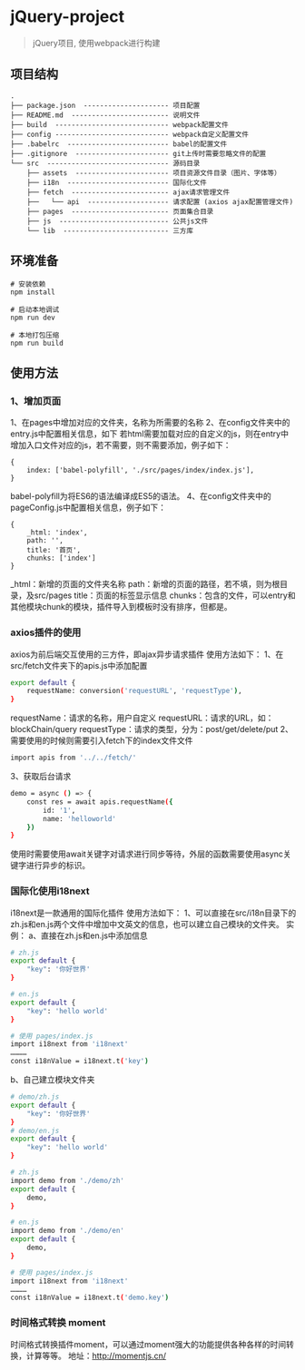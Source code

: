 # jQuery-project

> jQuery项目, 使用webpack进行构建

## 项目结构
```
.
├── package.json  --------------------- 项目配置
├── README.md  ------------------------ 说明文件
├── build  ---------------------------- webpack配置文件
├── config ---------------------------- webpack自定义配置文件
├── .babelrc  ------------------------- babel的配置文件
├── .gitignore  ----------------------- git上传时需要忽略文件的配置
└── src  ------------------------------ 源码目录
    ├── assets  ----------------------- 项目资源文件目录（图片、字体等）
    ├── i18n  ------------------------- 国际化文件
    ├── fetch  ------------------------ ajax请求管理文件
    ├──   └── api  -------------------- 请求配置 (axios ajax配置管理文件)
    ├── pages  ------------------------ 页面集合目录
    ├── js  --------------------------- 公共js文件
    └── lib  -------------------------- 三方库
```

## 环境准备
```
# 安装依赖
npm install

# 启动本地调试
npm run dev

# 本地打包压缩
npm run build

```


## 使用方法
### 1、增加页面

1、在pages中增加对应的文件夹，名称为所需要的名称
2、在config文件夹中的entry.js中配置相关信息，如下
	若html需要加载对应的自定义的js，则在entry中增加入口文件对应的js，若不需要，则不需要添加，例子如下：
	
	{
		index: ['babel-polyfill', './src/pages/index/index.js'],
	}
	
babel-polyfill为将ES6的语法编译成ES5的语法。
4、在config文件夹中的pageConfig.js中配置相关信息，例子如下：

	{
        _html: 'index',
        path: '',
        title: '首页',
        chunks: ['index']
    }
_html：新增的页面的文件夹名称
path：新增的页面的路径，若不填，则为根目录，及src/pages
title：页面的标签显示信息
chunks：包含的文件，可以entry和其他模块chunk的模块，插件导入到模板时没有排序，但都是。

### axios插件的使用
axios为前后端交互使用的三方件，即ajax异步请求插件
使用方法如下：
1、在src/fetch文件夹下的apis.js中添加配置

``` bash
export default {
    requestName: conversion('requestURL', 'requestType'),
}
```
requestName：请求的名称，用户自定义
requestURL：请求的URL，如：blockChain/query
requestType：请求的类型，分为：post/get/delete/put
2、需要使用的时候则需要引入fetch下的index文件文件
``` bash
import apis from '../../fetch/'
```
3、获取后台请求
``` bash
demo = async () => {
	const res = await apis.requestName({
		id: '1',
		name: 'helloworld'
	})
}
```
使用时需要使用await关键字对请求进行同步等待，外层的函数需要使用async关键字进行异步的标识。

### 国际化使用i18next
i18next是一款通用的国际化插件
使用方法如下：
1、可以直接在src/i18n目录下的zh.js和en.js两个文件中增加中文英文的信息，也可以建立自己模块的文件夹。
实例：
a、直接在zh.js和en.js中添加信息
``` bash
# zh.js
export default {
    "key": '你好世界'
}

# en.js
export default {
	"key": 'hello world'
}

# 使用 pages/index.js
import i18next from 'i18next'
…………
const i18nValue = i18next.t('key') 
```

b、自己建立模块文件夹
``` bash
# demo/zh.js
export default {
	"key": '你好世界'
}
# demo/en.js
export default {
	"key": 'hello world'
}

# zh.js
import demo from './demo/zh'
export default {
	demo,
}

# en.js
import demo from './demo/en'
export default {
	demo,
}

# 使用 pages/index.js
import i18next from 'i18next'
…………
const i18nValue = i18next.t('demo.key') 
```

### 时间格式转换 moment
时间格式转换插件moment，可以通过moment强大的功能提供各种各样的时间转换，计算等等。
地址：http://momentjs.cn/